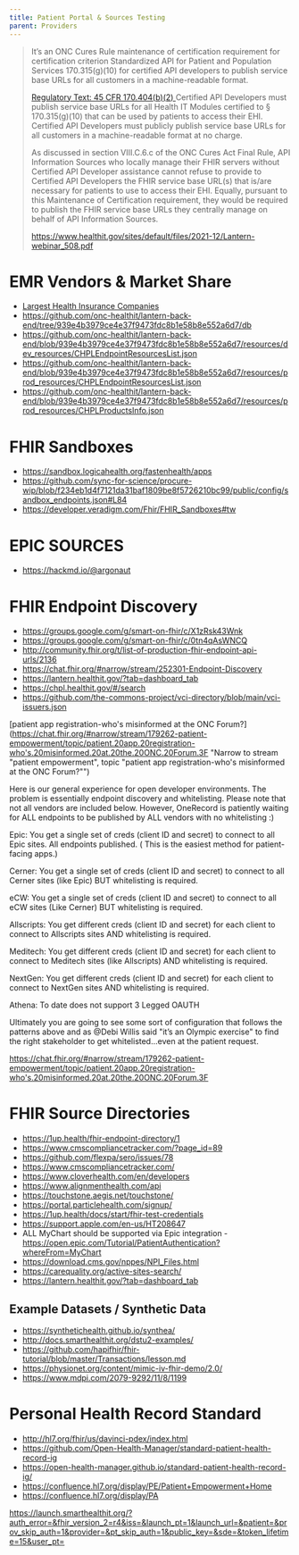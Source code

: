 ```yaml
---
title: Patient Portal & Sources Testing
parent: Providers
---
```


> It’s an ONC Cures Rule maintenance of certification requirement for certification criterion  Standardized API for 
> Patient and Population Services 170.315(g)(10) for certified API  developers to publish service base URLs for all 
> customers in a machine-readable format.
> 
> [Regulatory Text: 45 CFR 170.404(b)(2) ](https://ecfr.federalregister.gov/current/title-45/subtitle-A/subchapter-D/part-170/subpart-Dp-170.404(b)(2))
> Certified API Developers must publish service base URLs for all Health IT Modules certified to § 170.315(g)(10) that can be used by patients to access their EHI.  
> Certified API Developers must publicly publish service base URLs for all customers in a machine-readable format at no charge.  
> 
> As discussed in section VIII.C.6.c of the ONC Cures Act Final Rule, API Information  Sources who locally manage their 
> FHIR servers without Certified API Developer  assistance cannot refuse to provide to Certified API Developers the FHIR 
> service  base URL(s) that is/are necessary for patients to use to access their EHI. Equally,  pursuant to this Maintenance 
> of Certification requirement, they would be  required to publish the FHIR service base URLs they centrally manage on 
> behalf  of API Information Sources.
> 
> <https://www.healthit.gov/sites/default/files/2021-12/Lantern-webinar_508.pdf>


# EMR Vendors & Market Share

- [Largest Health Insurance Companies](https://www.forbes.com/advisor/health-insurance/largest-health-insurance-companies/)
- <https://github.com/onc-healthit/lantern-back-end/tree/939e4b3979ce4e37f9473fdc8b1e58b8e552a6d7/db>
- <https://github.com/onc-healthit/lantern-back-end/blob/939e4b3979ce4e37f9473fdc8b1e58b8e552a6d7/resources/dev_resources/CHPLEndpointResourcesList.json>
- <https://github.com/onc-healthit/lantern-back-end/blob/939e4b3979ce4e37f9473fdc8b1e58b8e552a6d7/resources/prod_resources/CHPLEndpointResourcesList.json>
- <https://github.com/onc-healthit/lantern-back-end/blob/939e4b3979ce4e37f9473fdc8b1e58b8e552a6d7/resources/prod_resources/CHPLProductsInfo.json>

# FHIR Sandboxes
- <https://sandbox.logicahealth.org/fastenhealth/apps>
- <https://github.com/sync-for-science/procure-wip/blob/f234eb1d4f7121da31baf1809be8f5726210bc99/public/config/sandbox_endpoints.json#L84>
- <https://developer.veradigm.com/Fhir/FHIR_Sandboxes#tw>

# EPIC SOURCES
- <https://hackmd.io/@argonaut>


# FHIR Endpoint Discovery
- <https://groups.google.com/g/smart-on-fhir/c/X1zRsk43Wnk>
- <https://groups.google.com/g/smart-on-fhir/c/0tn4qAsWNCQ>
- <http://community.fhir.org/t/list-of-production-fhir-endpoint-api-urls/2136>
- <https://chat.fhir.org/#narrow/stream/252301-Endpoint-Discovery>
- <https://lantern.healthit.gov/?tab=dashboard_tab>
- <https://chpl.healthit.gov/#/search>
- <https://github.com/the-commons-project/vci-directory/blob/main/vci-issuers.json>


[patient app registration-who's misinformed at the ONC Forum?](https://chat.fhir.org/#narrow/stream/179262-patient-empowerment/topic/patient.20app.20registration-who's.20misinformed.20at.20the.20ONC.20Forum.3F "Narrow to stream "patient empowerment", topic "patient app registration-who's misinformed at the ONC Forum?"")

Here is our general experience for open developer environments. The problem is essentially endpoint discovery and whitelisting. Please note that not all vendors are included below. However, OneRecord is patiently waiting for ALL endpoints to be published by ALL vendors with no whitelisting :)

Epic: You get a single set of creds (client ID and secret) to connect to all Epic sites. All endpoints published. ( This is the easiest method for patient-facing apps.)

Cerner: You get a single set of creds (client ID and secret) to connect to all Cerner sites (like Epic) BUT whitelisting is required.

eCW: You get a single set of creds (client ID and secret) to connect to all eCW sites (Like Cerner) BUT whitelisting is required.

Allscripts: You get different creds (client ID and secret) for each client to connect to Allscripts sites AND whitelisting is required.

Meditech: You get different creds (client ID and secret) for each client to connect to Meditech sites (like Allscripts) AND whitelisting is required.

NextGen: You get different creds (client ID and secret) for each client to connect to NextGen sites AND whitelisting is required.

Athena: To date does not support 3 Legged OAUTH

Ultimately you are going to see some sort of configuration that follows the patterns above and as @Debi Willis said "it’s an Olympic exercise" to find the right stakeholder to get whitelisted...even at the patient request.


https://chat.fhir.org/#narrow/stream/179262-patient-empowerment/topic/patient.20app.20registration-who's.20misinformed.20at.20the.20ONC.20Forum.3F


# FHIR Source Directories
- <https://1up.health/fhir-endpoint-directory/1>
- <https://www.cmscompliancetracker.com/?page_id=89>
- <https://github.com/flexpa/sero/issues/78>
- <https://www.cmscompliancetracker.com/>
- <https://www.cloverhealth.com/en/developers>
- <https://www.alignmenthealth.com/api>
- <https://touchstone.aegis.net/touchstone/>
- <https://portal.particlehealth.com/signup/>
- <https://1up.health/docs/start/fhir-test-credentials>
- <https://support.apple.com/en-us/HT208647>
- ALL MyChart should be supported via Epic integration - <https://open.epic.com/Tutorial/PatientAuthentication?whereFrom=MyChart>
- <https://download.cms.gov/nppes/NPI_Files.html>
- <https://carequality.org/active-sites-search/>
- <https://lantern.healthit.gov/?tab=dashboard_tab>


## Example Datasets / Synthetic Data
- <https://synthetichealth.github.io/synthea/>
- <http://docs.smarthealthit.org/dstu2-examples/>
- <https://github.com/hapifhir/fhir-tutorial/blob/master/Transactions/lesson.md>
- <https://physionet.org/content/mimic-iv-fhir-demo/2.0/>
- <https://www.mdpi.com/2079-9292/11/8/1199>

# Personal Health Record Standard
- <http://hl7.org/fhir/us/davinci-pdex/index.html>
- <https://github.com/Open-Health-Manager/standard-patient-health-record-ig>
- <https://open-health-manager.github.io/standard-patient-health-record-ig/>
- <https://confluence.hl7.org/display/PE/Patient+Empowerment+Home>
- <https://confluence.hl7.org/display/PA>


https://launch.smarthealthit.org/?auth_error=&fhir_version_2=r4&iss=&launch_pt=1&launch_url=&patient=&prov_skip_auth=1&provider=&pt_skip_auth=1&public_key=&sde=&token_lifetime=15&user_pt=


